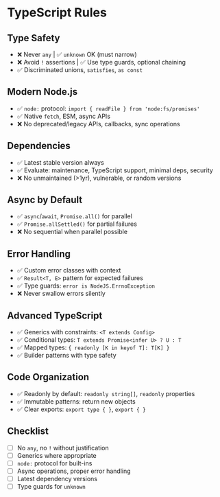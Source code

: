 # TypeScript Rules

## Type Safety
- ❌ Never `any` | ✅ `unknown` OK (must narrow)
- ❌ Avoid `!` assertions | ✅ Use type guards, optional chaining
- ✅ Discriminated unions, `satisfies`, `as const`

## Modern Node.js
- ✅ `node:` protocol: `import { readFile } from 'node:fs/promises'`
- ✅ Native `fetch`, ESM, async APIs
- ❌ No deprecated/legacy APIs, callbacks, sync operations

## Dependencies
- ✅ Latest stable version always
- ✅ Evaluate: maintenance, TypeScript support, minimal deps, security
- ❌ No unmaintained (>1yr), vulnerable, or random versions

## Async by Default
- ✅ `async`/`await`, `Promise.all()` for parallel
- ✅ `Promise.allSettled()` for partial failures
- ❌ No sequential when parallel possible

## Error Handling
- ✅ Custom error classes with context
- ✅ `Result<T, E>` pattern for expected failures
- ✅ Type guards: `error is NodeJS.ErrnoException`
- ❌ Never swallow errors silently

## Advanced TypeScript
- ✅ Generics with constraints: `<T extends Config>`
- ✅ Conditional types: `T extends Promise<infer U> ? U : T`
- ✅ Mapped types: `{ readonly [K in keyof T]: T[K] }`
- ✅ Builder patterns with type safety

## Code Organization
- ✅ Readonly by default: `readonly string[]`, `readonly` properties
- ✅ Immutable patterns: return new objects
- ✅ Clear exports: `export type { }`, `export { }`

## Checklist
- [ ] No `any`, no `!` without justification
- [ ] Generics where appropriate
- [ ] `node:` protocol for built-ins
- [ ] Async operations, proper error handling
- [ ] Latest dependency versions
- [ ] Type guards for `unknown`
